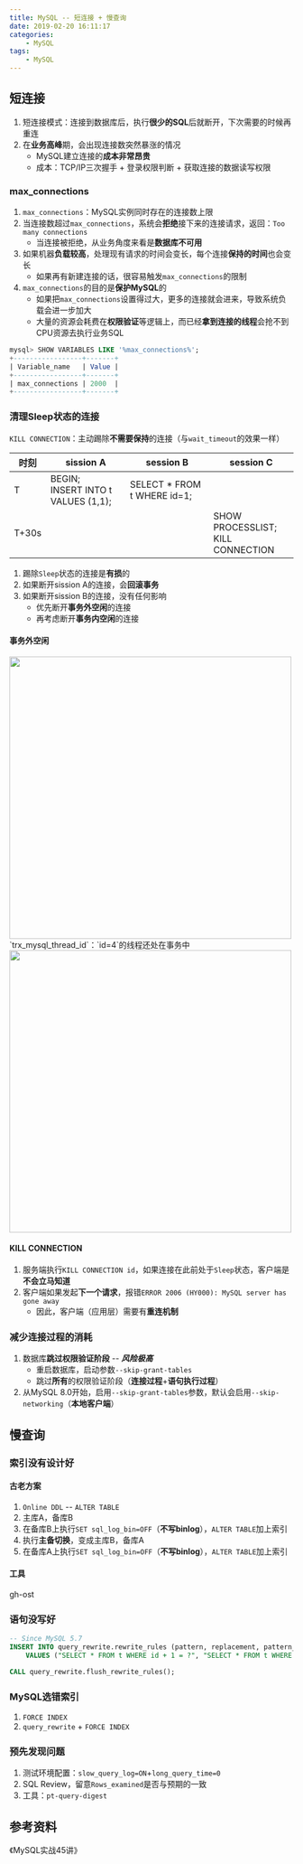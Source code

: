 ```yaml
---
title: MySQL -- 短连接 + 慢查询
date: 2019-02-20 16:11:17
categories:
    - MySQL
tags:
    - MySQL
---
```


## 短连接
1. 短连接模式：连接到数据库后，执行**很少的SQL**后就断开，下次需要的时候再重连
2. 在**业务高峰**期，会出现连接数突然暴涨的情况
    - MySQL建立连接的**成本非常昂贵**
    - 成本：TCP/IP三次握手 + 登录权限判断 + 获取连接的数据读写权限

<!-- more -->

### max_connections
1. `max_connections`：MySQL实例同时存在的连接数上限
2. 当连接数超过`max_connections`，系统会**拒绝**接下来的连接请求，返回：`Too many connections`
    - 当连接被拒绝，从业务角度来看是**数据库不可用**
3. 如果机器**负载较高**，处理现有请求的时间会变长，每个连接**保持的时间**也会变长
    - 如果再有新建连接的话，很容易触发`max_connections`的限制
4. `max_connections`的目的是**保护MySQL**的
    - 如果把`max_connections`设置得过大，更多的连接就会进来，导致系统负载会进一步加大
    - 大量的资源会耗费在**权限验证**等逻辑上，而已经**拿到连接的线程**会抢不到CPU资源去执行业务SQL

```sql
mysql> SHOW VARIABLES LIKE '%max_connections%';
+-----------------+-------+
| Variable_name   | Value |
+-----------------+-------+
| max_connections | 2000  |
+-----------------+-------+
```

### 清理Sleep状态的连接
`KILL CONNECTION`：主动踢除**不需要保持**的连接（与`wait_timeout`的效果一样）

| 时刻 | sission A | session B | session C |
| ---- | ---- | ---- | ---- |
| T | BEGIN;<br/>INSERT INTO t VALUES (1,1); | SELECT * FROM t WHERE id=1; | |
| T+30s | | | SHOW PROCESSLIST;<br/>KILL CONNECTION |

1. 踢除`Sleep`状态的连接是**有损**的
2. 如果断开sission A的连接，会**回滚事务**
3. 如果断开sission B的连接，没有任何影响
    - 优先断开**事务外空闲**的连接
    - 再考虑断开**事务内空闲**的连接

#### 事务外空闲
<img src="https://mysql-1253868755.cos.ap-guangzhou.myqcloud.com/mysql-short-conn-trx-idle-1.png" width=500/>
`trx_mysql_thread_id`：`id=4`的线程还处在事务中
<img src="https://mysql-1253868755.cos.ap-guangzhou.myqcloud.com/mysql-short-conn-trx-idle-2.png" width=500/>

#### KILL CONNECTION
1. 服务端执行`KILL CONNECTION id`，如果连接在此前处于`Sleep`状态，客户端是**不会立马知道**
2. 客户端如果发起**下一个请求**，报错`ERROR 2006 (HY000): MySQL server has gone away`
    - 因此，客户端（应用层）需要有**重连机制**

### 减少连接过程的消耗
1. 数据库**跳过权限验证阶段** -- _**风险极高**_
    - 重启数据库，启动参数`--skip-grant-tables`
    - 跳过**所有**的权限验证阶段（**连接过程**+**语句执行过程**）
2. 从MySQL 8.0开始，启用`--skip-grant-tables`参数，默认会启用`--skip-networking`（**本地客户端**）

## 慢查询

### 索引没有设计好

#### 古老方案
1. `Online DDL` -- `ALTER TABLE`
2. 主库A，备库B
3. 在备库B上执行`SET sql_log_bin=OFF`（**不写binlog**），`ALTER TABLE`加上索引
4. 执行**主备切换**，变成主库B，备库A
5. 在备库A上执行`SET sql_log_bin=OFF`（**不写binlog**），`ALTER TABLE`加上索引

#### 工具
gh-ost

### 语句没写好
```sql
-- Since MySQL 5.7
INSERT INTO query_rewrite.rewrite_rules (pattern, replacement, pattern_database)
    VALUES ("SELECT * FROM t WHERE id + 1 = ?", "SELECT * FROM t WHERE id = ? - 1", "test");

CALL query_rewrite.flush_rewrite_rules();
```

### MySQL选错索引
1. `FORCE INDEX`
2. `query_rewrite` + `FORCE INDEX`

### 预先发现问题
1. 测试环境配置：`slow_query_log=ON`+`long_query_time=0`
2. SQL Review，留意`Rows_examined`是否与预期的一致
3. 工具：`pt-query-digest`

## 参考资料
《MySQL实战45讲》

<!-- indicate-the-source -->

